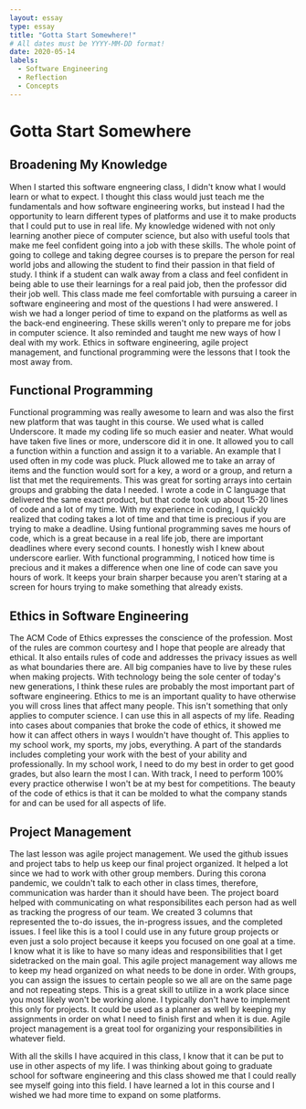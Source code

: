 ```yaml
---
layout: essay
type: essay
title: "Gotta Start Somewhere!"
# All dates must be YYYY-MM-DD format!
date: 2020-05-14
labels:
  - Software Engineering
  - Reflection
  - Concepts
---
```


# Gotta Start Somewhere

## Broadening My Knowledge

When I started this software engneering class, I didn't know what I would learn or what to expect.  I thought this class would just teach me the fundamentals and how software engineering works, but instead I had the opportunity to learn different types of platforms and use it to make products that I could put to use in real life.  My knowledge widened with not only learning another piece of computer science, but also with useful tools that make me feel confident going into a job with these skills.  The whole point of going to college and taking degree courses is to prepare the person for real world jobs and allowing the student to find their passion in that field of study.  I think if a student can walk away from a class and feel confident in being able to use their learnings for a real paid job, then the professor did their job well.  This class made me feel comfortable with pursuing a career in software engineering and most of the questions I had were answered.  I wish we had a longer period of time to expand on the platforms as well as the back-end engineering.  These skills weren't only to prepare me for jobs in computer science. It also reminded and taught me new ways of how I deal with my work.  Ethics in software engineering, agile project management, and functional programming were the lessons that I took the most away from.  

## Functional Programming

Functional programming was really awesome to learn and was also the first new platform that was taught in this course.  We used what is called Underscore.  It made my coding life so much easier and neater.  What would have taken five lines or more, underscore did it in one.  It allowed you to call a function within a function and assign it to a variable.  An example that I used often in my code was pluck.  Pluck allowed me to take an array of items and the function would sort for a key, a word or a group, and return a list that met the requirements.  This was great for sorting arrays into certain groups and grabbing the data I needed.  I wrote a code in C language that delivered the same exact product, but that code took up about 15-20 lines of code and a lot of my time.  With my experience in coding, I quickly realized that coding takes a lot of time and that time is precious if you are trying to make a deadline.  Using funtional programming saves me hours of code, which is a great because in a real life job, there are important deadlines where every second counts.  I honestly wish I knew about underscore earlier.  With functional programming, I noticed how time is precious and it makes a difference when one line of code can save you hours of work.  It keeps your brain sharper because you aren't staring at a screen for hours trying to make something that already exists.  

## Ethics in Software Engineering

The ACM Code of Ethics expresses the conscience of the profession.  Most of the rules are common courtesy and I hope that people are already that ethical.  It also entails rules of code and addresses the privacy issues as well as what boundaries there are.  All big companies have to live by these rules when making projects.  With technology being the sole center of today's new generations, I think these rules are probably the most important part of software engineering.  Ethics to me is an important quality to have otherwise you will cross lines that affect many people.  This isn't something that only applies to computer science.  I can use this in all aspects of my life.  Reading into cases about companies that broke the code of ethics, it showed me how it can affect others in ways I wouldn't have thought of.  This applies to my school work, my sports, my jobs, everything.  A part of the standards includes completing your work with the best of your ability and professionally.  In my school work, I need to do my best in order to get good grades, but also learn the most I can.  With track, I need to perform 100% every practice otherwise I won't be at my best for competitions.  The beauty of the code of ethics is that it can be molded to what the company stands for and can be used for all aspects of life.

## Project Management

The last lesson was agile project management.  We used the github issues and project tabs to help us keep our final project organized.  It helped a lot since we had to work with other group members.  During this corona pandemic, we couldn't talk to each other in class times, therefore, communication was harder than it should have been.  The project board helped with communicating on what responsibilites each person had as well as tracking the progress of our team.  We created 3 columns that represented the to-do issues, the in-progress issues, and the completed issues.   I feel like this is a tool I could use in any future group projects or even just a solo project because it keeps you focused on one goal at a time.  I know what it is like to have so many ideas and responsibilities that I get sidetracked on the main goal.  This agile project management way allows me to keep my head organized on what needs to be done in order.  With groups, you can assign the issues to certain people so we all are on the same page and not repeating steps.  This is a great skill to utilize in a work place since you most likely won't be working alone.  I typically don't have to implement this only for projects.  It could be used as a planner as well by keeping my assignments in order on what I need to finish first and when it is due.  Agile project management is a great tool for organizing your responsibilities in whatever field.  

With all the skills I have acquired in this class, I know that it can be put to use in other aspects of my life.  I was thinking about going to graduate school for software engineering and this class showed me that I could really see myself going into this field.  I have learned a lot in this course and I wished we had more time to expand on some platforms.  
